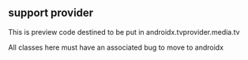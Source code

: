 ## support provider

This is preview code destined to be put in androidx.tvprovider.media.tv

All classes here must have an associated bug to move to androidx
